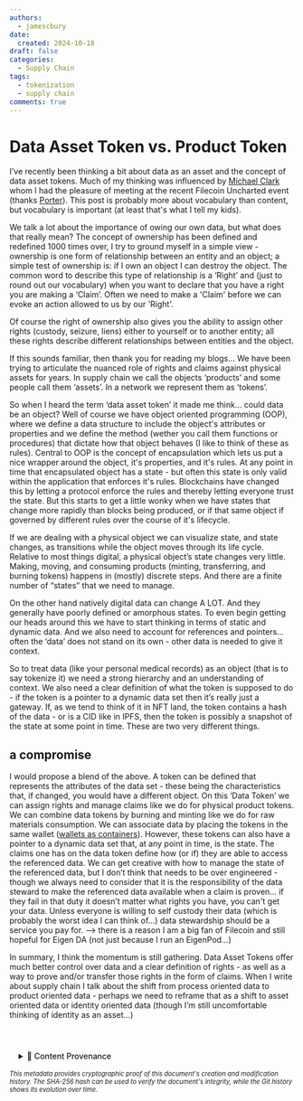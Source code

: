 ```yaml
---
authors:
  - jamescbury
date:
  created: 2024-10-18
draft: false
categories:
  - Supply Chain
tags:
  - tokenization
  - supply chain
comments: true
---
```


# Data Asset Token vs. Product Token

I’ve recently been thinking a bit about data as an asset and the concept of data asset tokens.  Much of my thinking was influenced by [Michael Clark](https://www.linkedin.com/in/futureofmichael/) whom I had the pleasure of meeting at the recent Filecoin Uncharted event (thanks [Porter](https://www.linkedin.com/in/porterstowell/)).  This post is probably more about vocabulary than content, but vocabulary is important (at least that's what I tell my kids).

<!-- more -->

We talk a lot about the importance of owing our own data, but what does that really mean?  The concept of ownership has been defined and redefined 1000 times over, I try to ground myself in a simple view - ownership is one form of relationship between an entity and an object; a simple test of ownership is: if I own an object I can destroy the object.  The common word to describe this type of relationship is a ‘Right’ and (just to round out our vocabulary) when you want to declare that you have a right you are making a ‘Claim’.  Often we need to make a 'Claim' before we can evoke an action allowed to us by our 'Right'.

Of course the right of ownership also gives you the ability to assign other rights (custody, seizure, liens) either to yourself or to another entity; all these rights describe different relationships between entities and the object.  

If this sounds familiar, then thank you for reading my blogs… We have been trying to articulate the nuanced role of rights and claims against physical assets for years.  In supply chain we call the objects ‘products’ and some people call them ‘assets’.  In a network we represent them as ‘tokens’.

So when I heard the term ‘data asset token’ it made me think… could data be an object? Well of course we have object oriented programming (OOP), where we define a data structure to include the object's attributes or properties and we define the method (wether you call them functions or procedures) that dictate how that object behaves (I like to think of these as rules).  Central to OOP is the concept of encapsulation which lets us put a nice wrapper around the object, it's properties, and it's rules. At any point in time that encapsulated object has a state - but often this state is only valid within the application that enforces it's rules.  Blockchains have changed this by letting a protocol enforce the rules and thereby letting everyone trust the state.  But this starts to get a little wonky when we have states that change more rapidly than blocks being produced, or if that same object if governed by different rules over the course of it's lifecycle.

If we are dealing with a physical object we can visualize state, and state changes, as transitions while the object moves through its life cycle. Relative to most things digital, a physical object’s state changes very little.  Making, moving, and consuming products (minting, transferring, and burning tokens) happens in (mostly) discrete steps. And there are a finite number of “states” that we need to manage.

On the other hand natively digital data can change A LOT.  And they generally have poorly defined or amorphous states.  To even begin getting our heads around this we have to start thinking in terms of static and dynamic data.  And we also need to account for references and pointers… often the ‘data’ does not stand on its own - other data is needed to give it context.

So to treat data (like your personal medical records) as an object (that is to say tokenize it) we need a strong hierarchy and an understanding of context.  We also need a clear definition of what the token is supposed to do - if the token is a pointer to a dynamic data set then it’s really just a gateway.  If, as we tend to think of it in NFT land, the token contains a hash of the data - or is a CID like in IPFS, then the token is possibly a snapshot of the state at some point in time.  These are two very different things.

## a compromise

I would propose a blend of the above.  A token can be defined that represents the attributes of the data set - these being the characteristics that, if changed, you would have a different object.  On this ‘Data Token’ we can assign rights and manage claims like we do for physical product tokens.  We can combine data tokens by burning and minting like we do for raw materials consumption.  We can associate data by placing the tokens in the same wallet ([wallets as containers](https://zeroth-tech.github.io/blogs/2024/07/22/contract-wallets-as-containers/)). However, these tokens can also have a pointer to a dynamic data set that, at any point in time, is the state.  The claims one has on the data token define how (or if) they are able to access the referenced data.  We can get creative with how to manage the state of the referenced data, but I don’t think that needs to be over engineered - though we always need to consider that it is the responsibility of the data steward to make the referenced data available when a claim is proven… if they fail in that duty it doesn’t matter what rights you have, you can't get your data.  Unless everyone is willing to self custody their data (which is probably the worst idea I can think of…) data stewardship should be a service you pay for.  —> there is a reason I am a big fan of Filecoin and still hopeful for Eigen DA (not just because I run an EigenPod…)

In summary, I think the momentum is still gathering.  Data Asset Tokens offer much better control over data and a clear definition of rights - as well as a way to prove and/or transfer those rights in the form of claims.  When I write about supply chain I talk about the shift from process oriented data to product oriented data - perhaps we need to reframe that as a shift to asset oriented data or identity oriented data (though I’m still uncomfortable thinking of identity as an asset…)

<!-- BLOG_GIT_METADATA START -->

<div class="blog-git-metadata" style="margin-top: 2rem; padding-top: 1rem; border-top: 1px solid var(--md-default-fg-color--lightest);">
  <details style="background: var(--md-code-bg-color); padding: 0.5rem 1rem; border-radius: 0.2rem;">
    <summary style="cursor: pointer; font-weight: 500; color: var(--md-default-fg-color--light);">
      📝 Content Provenance
    </summary>
    <div style="margin-top: 1rem; font-size: 0.9em;">
      <p style="margin: 0.5rem 0;"><strong>Created:</strong> 2024-11-01</p>
      <p style="margin: 0.5rem 0;"><strong>Last Modified:</strong> 2025-09-19</p>
      <p style="margin: 0.5rem 0;"><strong>Total Revisions:</strong> 4</p>
      <p style="margin: 0.5rem 0;"><strong>File SHA-256:</strong> <code style="font-size: 0.85em;">7823acb11af7bb43...</code></p>
      
      <div style="margin-top: 1rem;">
        <p style="margin: 0.5rem 0; font-weight: 500;">Recent Changes:</p>
        <table style="width: 100%; font-size: 0.85em; margin-top: 0.5rem;">
          <thead>
            <tr style="border-bottom: 1px solid var(--md-default-fg-color--lightest);">
              <th style="text-align: left; padding: 0.25rem;">Date</th>
              <th style="text-align: left; padding: 0.25rem;">Author</th>
              <th style="text-align: left; padding: 0.25rem;">Change</th>
            </tr>
          </thead>
          <tbody>
            <tr>
              <td style="padding: 0.25rem;">2025-09-19</td>
              <td style="padding: 0.25rem;">James Canterbury</td>
              <td style="padding: 0.25rem;">Added the github "Content Provenance" onto each...</td>
            </tr>
            <tr>
              <td style="padding: 0.25rem;">2024-11-01</td>
              <td style="padding: 0.25rem;">James Canterbury</td>
              <td style="padding: 0.25rem;">Update data_asset_tokens.md</td>
            </tr>
            <tr>
              <td style="padding: 0.25rem;">2024-11-01</td>
              <td style="padding: 0.25rem;">James Canterbury</td>
              <td style="padding: 0.25rem;">posting data asset tokens blog and updates to BLT</td>
            </tr>
          </tbody>
        </table>
      </div>
      
      <p style="margin-top: 1rem; margin-bottom: 0;">
        <a href="https://github.com/zeroth-tech/blogs/blob/ec5c1a2c349fc4ab14165cffc3542996b70b2911/docs/posts/data_asset_tokens.md" target="_blank" style="color: var(--md-primary-fg-color); text-decoration: none;">
          View Full History on GitHub →
        </a>
      </p>
    </div>
  </details>
  
  <div style="margin-top: 0.5rem; font-size: 0.8em; color: var(--md-default-fg-color--lighter);">
    <p style="margin: 0;">
      <em>This metadata provides cryptographic proof of this document's creation and modification history. 
      The SHA-256 hash can be used to verify the document's integrity, while the Git history shows its evolution over time.</em>
    </p>
  </div>
</div>

<!-- BLOG_GIT_METADATA END -->

